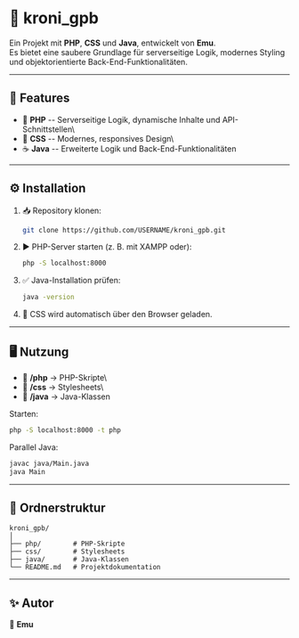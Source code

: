 # 🌟 kroni_gpb

Ein Projekt mit **PHP**, **CSS** und **Java**, entwickelt von **Emu**.\
Es bietet eine saubere Grundlage für serverseitige Logik, modernes
Styling und objektorientierte Back-End-Funktionalitäten.

------------------------------------------------------------------------

## 🚀 Features

-   🐘 **PHP** -- Serverseitige Logik, dynamische Inhalte und
    API-Schnittstellen\
-   🎨 **CSS** -- Modernes, responsives Design\
-   ☕ **Java** -- Erweiterte Logik und Back-End-Funktionalitäten

------------------------------------------------------------------------

## ⚙️ Installation

1.  📥 Repository klonen:

    ``` bash
    git clone https://github.com/USERNAME/kroni_gpb.git
    ```

2.  ▶️ PHP-Server starten (z. B. mit XAMPP oder):

    ``` bash
    php -S localhost:8000
    ```

3.  ✅ Java-Installation prüfen:

    ``` bash
    java -version
    ```

4.  🎨 CSS wird automatisch über den Browser geladen.

------------------------------------------------------------------------

## 🖥️ Nutzung

-   📂 **/php** → PHP-Skripte\
-   📂 **/css** → Stylesheets\
-   📂 **/java** → Java-Klassen

Starten:

``` bash
php -S localhost:8000 -t php
```

Parallel Java:

``` bash
javac java/Main.java
java Main
```

------------------------------------------------------------------------

## 📁 Ordnerstruktur

    kroni_gpb/
    │
    ├── php/        # PHP-Skripte
    ├── css/        # Stylesheets
    ├── java/       # Java-Klassen
    └── README.md   # Projektdokumentation

------------------------------------------------------------------------

## ✨ Autor

👤 **Emu**
